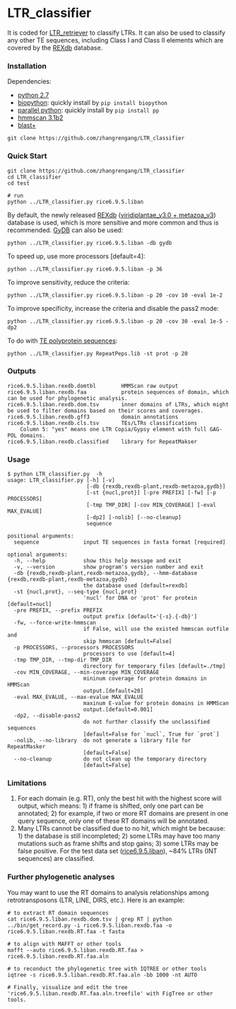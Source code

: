 # LTR_classifier
It is coded for [LTR_retriever](https://github.com/oushujun/LTR_retriever) to classify LTRs. It can also be used to classify any other TE sequences, including Class I and Class II elements which are covered by the [REXdb](http://repeatexplorer.org/?page_id=918) database.

### Installation ###
Dependencies:
+	[python 2.7](https://www.python.org/)
   +   [biopython](https://biopython.org/): quickly install by `pip install biopython`
   +   [parallel python](https://www.parallelpython.com/): quickly install by `pip install pp`
+	[hmmscan 3.1b2](http://hmmer.org/)
+   [blast+](https://blast.ncbi.nlm.nih.gov/Blast.cgi?CMD=Web&PAGE_TYPE=BlastDocs&DOC_TYPE=Download)
 
`git clone https://github.com/zhangrengang/LTR_classifier`

### Quick Start ###
```
git clone https://github.com/zhangrengang/LTR_classifier
cd LTR_classifier
cd test

# run
python ../LTR_classifier.py rice6.9.5.liban
```
By default, the newly released [REXdb](http://repeatexplorer.org/?page_id=918) ([viridiplantae_v3.0 + metazoa_v3](https://bitbucket.org/petrnovak/re_databases)) database is used, which is more sensitive and more common and thus is recommended. 
[GyDB](http://gydb.org/) can also be used:
```
python ../LTR_classifier.py rice6.9.5.liban -db gydb
```
To speed up, use more processors [default=4]:
```
python ../LTR_classifier.py rice6.9.5.liban -p 36
```
To improve sensitivity, reduce the criteria:
```
python ../LTR_classifier.py rice6.9.5.liban -p 20 -cov 10 -eval 1e-2
```
To improve specificity, increase the criteria and disable the pass2 mode:
```
python ../LTR_classifier.py rice6.9.5.liban -p 20 -cov 30 -eval 1e-5 -dp2
```
To do with [TE polyprotein sequences](http://www.repeatmasker.org/RMDownload.html):
```
python ../LTR_classifier.py RepeatPeps.lib -st prot -p 20
```
### Outputs ###
```
rice6.9.5.liban.rexdb.domtbl        HMMScan raw output
rice6.9.5.liban.rexdb.faa           protein sequences of domain, which can be used for phylogenetic analysis.
rice6.9.5.liban.rexdb.dom.tsv       inner domains of LTRs, which might be used to filter domains based on their scores and coverages.
rice6.9.5.liban.rexdb.gff3          domain annotations
rice6.9.5.liban.rexdb.cls.tsv       TEs/LTRs classifications
	Column 5: "yes" means one LTR Copia/Gypsy element with full GAG-POL domains.
rice6.9.5.liban.rexdb.classified    library for RepeatMakser
```

### Usage ###
```
$ python LTR_classifier.py  -h
usage: LTR_classifier.py [-h] [-v]
                         [-db {rexdb,rexdb-plant,rexdb-metazoa,gydb}]
                         [-st {nucl,prot}] [-pre PREFIX] [-fw] [-p PROCESSORS]
                         [-tmp TMP_DIR] [-cov MIN_COVERAGE] [-eval MAX_EVALUE]
                         [-dp2] [-nolib] [--no-cleanup]
                         sequence

positional arguments:
  sequence              input TE sequences in fasta format [required]

optional arguments:
  -h, --help            show this help message and exit
  -v, --version         show program's version number and exit
  -db {rexdb,rexdb-plant,rexdb-metazoa,gydb}, --hmm-database {rexdb,rexdb-plant,rexdb-metazoa,gydb}
                        the database used [default=rexdb]
  -st {nucl,prot}, --seq-type {nucl,prot}
                        'nucl' for DNA or 'prot' for protein [default=nucl]
  -pre PREFIX, --prefix PREFIX
                        output prefix [default='{-s}.{-db}']
  -fw, --force-write-hmmscan
                        if False, will use the existed hmmscan outfile and
                        skip hmmscan [default=False]
  -p PROCESSORS, --processors PROCESSORS
                        processors to use [default=4]
  -tmp TMP_DIR, --tmp-dir TMP_DIR
                        directory for temporary files [default=./tmp]
  -cov MIN_COVERAGE, --min-coverage MIN_COVERAGE
                        mininum coverage for protein domains in HMMScan
                        output.[default=20]
  -eval MAX_EVALUE, --max-evalue MAX_EVALUE
                        maxinum E-value for protein domains in HMMScan
                        output.[default=0.001]
  -dp2, --disable-pass2
                        do not further classify the unclassified sequences
                        [default=False for `nucl`, True for `prot`]
  -nolib, --no-library  do not generate a library file for RepeatMasker
                        [default=False]
  --no-cleanup          do not clean up the temporary directory
                        [default=False]
```

### Limitations ###
1. For each domain (e.g. RT), only the best hit with the highest score will output, which means: 1) if frame is shifted, only one part can be annotated; 2) for example, if two or more RT domains are present in one query sequence, only one of these RT domains will be annotated.
2. Many LTRs cannot be classified due to no hit, which might be because: 1) the database is still incompleted; 2) some LTRs may have too many mutations such as frame shifts and stop gains; 3) some LTRs may be false positive. For the test data set ([rice6.9.5.liban](https://raw.githubusercontent.com/oushujun/EDTA/master/database/rice6.9.5.liban)), ~84% LTRs (INT sequences) are classified.

### Further phylogenetic analyses ###
You may want to use the RT domains to analysis relationships among retrotransposons (LTR, LINE, DIRS, etc.). Here is an example:
```
# to extract RT domain sequences
cat rice6.9.5.liban.rexdb.dom.tsv | grep RT | python ../bin/get_record.py -i rice6.9.5.liban.rexdb.faa -o rice6.9.5.liban.rexdb.RT.faa -t fasta

# to align with MAFFT or other tools
mafft --auto rice6.9.5.liban.rexdb.RT.faa > rice6.9.5.liban.rexdb.RT.faa.aln

# to reconduct the phylogenetic tree with IQTREE or other tools
iqtree -s rice6.9.5.liban.rexdb.RT.faa.aln -bb 1000 -nt AUTO 

# Finally, visualize and edit the tree 'rice6.9.5.liban.rexdb.RT.faa.aln.treefile' with FigTree or other tools.
```
